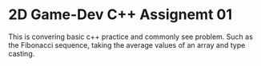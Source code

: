 # 2D Game-Dev C++ Assignemt 01

This is convering basic c++ practice and commonly see problem. Such as the Fibonacci sequence,
taking the average values of an array and type casting. 
